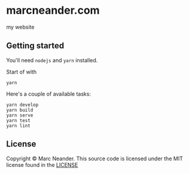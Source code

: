 # marcneander.com
my website

## Getting started

You'll need `nodejs` and `yarn` installed.

Start of with
```
yarn
```

Here's a couple of available tasks:
```
yarn develop
yarn build
yarn serve
yarn test
yarn lint
```

## License

Copyright © Marc Neander. This source code is licensed under the MIT
license found in the [LICENSE](https://github.com/marcneander/marcneander.io/blob/master/LICENSE)
